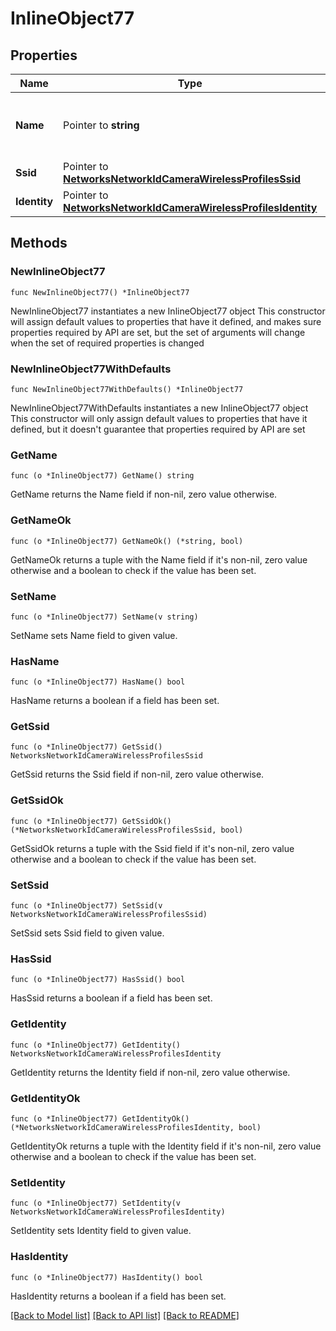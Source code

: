 # InlineObject77

## Properties

Name | Type | Description | Notes
------------ | ------------- | ------------- | -------------
**Name** | Pointer to **string** | The name of the camera wireless profile. | [optional] 
**Ssid** | Pointer to [**NetworksNetworkIdCameraWirelessProfilesSsid**](NetworksNetworkIdCameraWirelessProfilesSsid.md) |  | [optional] 
**Identity** | Pointer to [**NetworksNetworkIdCameraWirelessProfilesIdentity**](NetworksNetworkIdCameraWirelessProfilesIdentity.md) |  | [optional] 

## Methods

### NewInlineObject77

`func NewInlineObject77() *InlineObject77`

NewInlineObject77 instantiates a new InlineObject77 object
This constructor will assign default values to properties that have it defined,
and makes sure properties required by API are set, but the set of arguments
will change when the set of required properties is changed

### NewInlineObject77WithDefaults

`func NewInlineObject77WithDefaults() *InlineObject77`

NewInlineObject77WithDefaults instantiates a new InlineObject77 object
This constructor will only assign default values to properties that have it defined,
but it doesn't guarantee that properties required by API are set

### GetName

`func (o *InlineObject77) GetName() string`

GetName returns the Name field if non-nil, zero value otherwise.

### GetNameOk

`func (o *InlineObject77) GetNameOk() (*string, bool)`

GetNameOk returns a tuple with the Name field if it's non-nil, zero value otherwise
and a boolean to check if the value has been set.

### SetName

`func (o *InlineObject77) SetName(v string)`

SetName sets Name field to given value.

### HasName

`func (o *InlineObject77) HasName() bool`

HasName returns a boolean if a field has been set.

### GetSsid

`func (o *InlineObject77) GetSsid() NetworksNetworkIdCameraWirelessProfilesSsid`

GetSsid returns the Ssid field if non-nil, zero value otherwise.

### GetSsidOk

`func (o *InlineObject77) GetSsidOk() (*NetworksNetworkIdCameraWirelessProfilesSsid, bool)`

GetSsidOk returns a tuple with the Ssid field if it's non-nil, zero value otherwise
and a boolean to check if the value has been set.

### SetSsid

`func (o *InlineObject77) SetSsid(v NetworksNetworkIdCameraWirelessProfilesSsid)`

SetSsid sets Ssid field to given value.

### HasSsid

`func (o *InlineObject77) HasSsid() bool`

HasSsid returns a boolean if a field has been set.

### GetIdentity

`func (o *InlineObject77) GetIdentity() NetworksNetworkIdCameraWirelessProfilesIdentity`

GetIdentity returns the Identity field if non-nil, zero value otherwise.

### GetIdentityOk

`func (o *InlineObject77) GetIdentityOk() (*NetworksNetworkIdCameraWirelessProfilesIdentity, bool)`

GetIdentityOk returns a tuple with the Identity field if it's non-nil, zero value otherwise
and a boolean to check if the value has been set.

### SetIdentity

`func (o *InlineObject77) SetIdentity(v NetworksNetworkIdCameraWirelessProfilesIdentity)`

SetIdentity sets Identity field to given value.

### HasIdentity

`func (o *InlineObject77) HasIdentity() bool`

HasIdentity returns a boolean if a field has been set.


[[Back to Model list]](../README.md#documentation-for-models) [[Back to API list]](../README.md#documentation-for-api-endpoints) [[Back to README]](../README.md)


